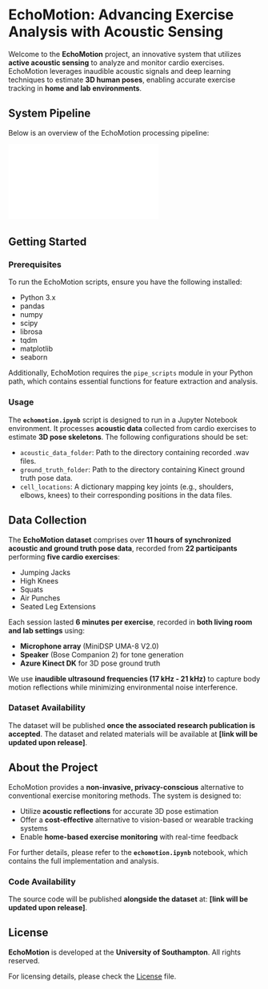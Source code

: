 # EchoMotion: Advancing Exercise Analysis with Acoustic Sensing

Welcome to the **EchoMotion** project, an innovative system that utilizes **active acoustic sensing** to analyze and monitor cardio exercises. EchoMotion leverages inaudible acoustic signals and deep learning techniques to estimate **3D human poses**, enabling accurate exercise tracking in **home and lab environments**.
## System Pipeline

Below is an overview of the EchoMotion processing pipeline:

![EchoMotion Pipeline](pipeline.pdf)


## Getting Started

### Prerequisites

To run the EchoMotion scripts, ensure you have the following installed:

- Python 3.x
- pandas
- numpy
- scipy
- librosa
- tqdm
- matplotlib
- seaborn

Additionally, EchoMotion requires the `pipe_scripts` module in your Python path, which contains essential functions for feature extraction and analysis.

### Usage

The **`echomotion.ipynb`** script is designed to run in a Jupyter Notebook environment. It processes **acoustic data** collected from cardio exercises to estimate **3D pose skeletons**. The following configurations should be set:

- `acoustic_data_folder`: Path to the directory containing recorded .wav files.
- `ground_truth_folder`: Path to the directory containing Kinect ground truth pose data.
- `cell_locations`: A dictionary mapping key joints (e.g., shoulders, elbows, knees) to their corresponding positions in the data files.

## Data Collection

The **EchoMotion dataset** comprises over **11 hours of synchronized acoustic and ground truth pose data**, recorded from **22 participants** performing **five cardio exercises**:

- Jumping Jacks
- High Knees
- Squats
- Air Punches
- Seated Leg Extensions

Each session lasted **6 minutes per exercise**, recorded in **both living room and lab settings** using:

- **Microphone array** (MiniDSP UMA-8 V2.0)
- **Speaker** (Bose Companion 2) for tone generation
- **Azure Kinect DK** for 3D pose ground truth

We use **inaudible ultrasound frequencies (17 kHz - 21 kHz)** to capture body motion reflections while minimizing environmental noise interference.

### Dataset Availability

The dataset will be published **once the associated research publication is accepted**. The dataset and related materials will be available at **[link will be updated upon release]**.

## About the Project

EchoMotion provides a **non-invasive, privacy-conscious** alternative to conventional exercise monitoring methods. The system is designed to:

- Utilize **acoustic reflections** for accurate 3D pose estimation
- Offer a **cost-effective** alternative to vision-based or wearable tracking systems
- Enable **home-based exercise monitoring** with real-time feedback

For further details, please refer to the **`echomotion.ipynb`** notebook, which contains the full implementation and analysis.

### Code Availability

The source code will be published **alongside the dataset** at:
**[link will be updated upon release]**.

## License

**EchoMotion** is developed at the **University of Southampton**. All rights reserved.

For licensing details, please check the [License](License) file.
